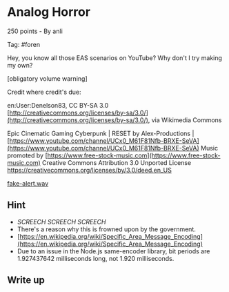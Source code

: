 # Analog Horror
250 points - By anli

Tag: #foren

Hey, you know all those EAS scenarios on YouTube? Why don't I try making my own?

[obligatory volume warning]

Credit where credit's due:

en:User:Denelson83, CC BY-SA 3.0 [http://creativecommons.org/licenses/by-sa/3.0/](http://creativecommons.org/licenses/by-sa/3.0/), via Wikimedia Commons

Epic Cinematic Gaming Cyberpunk | RESET by Alex-Productions | [https://www.youtube.com/channel/UCx0_M61F81Nfb-BRXE-SeVA](https://www.youtube.com/channel/UCx0_M61F81Nfb-BRXE-SeVA) Music promoted by [https://www.free-stock-music.com](https://www.free-stock-music.com) Creative Commons Attribution 3.0 Unported License https://creativecommons.org/licenses/by/3.0/deed.en_US

[fake-alert.wav](fake-alert.wav)

## Hint
- <i>SCREECH SCREECH SCREECH</i>
- There's a reason why this is frowned upon by the government.
- [https://en.wikipedia.org/wiki/Specific_Area_Message_Encoding](https://en.wikipedia.org/wiki/Specific_Area_Message_Encoding)
- Due to an issue in the Node.js same-encoder library, bit periods are 1.927437642 milliseconds long, not 1.920 milliseconds.
## Write up

